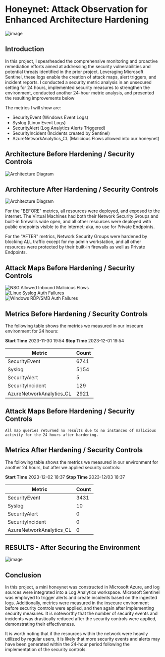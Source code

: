 # Honeynet: Attack Observation for Enhanced Architecture Hardening

![image](https://github.com/jacar0812/Cloud-Honeynet/assets/129025552/34353cc1-dd3d-4725-bb53-45095447dfda)

## Introduction

In this project, I spearheaded the comprehensive monitoring and proactive remediation efforts aimed at addressing the security vulnerabilities and potential threats identified in the prior project.  Leveraging Microsoft Sentinel, these logs enable the creation of attack maps, alert triggers, and incident reports.  I conducted a security metric analysis in an unsecured setting for 24 hours, implemented security measures to strengthen the environment, conducted another 24-hour metric analysis, and presented the resulting improvements below

The metrics I will show are:

- SecurityEvent (Windows Event Logs)
- Syslog (Linux Event Logs)
- SecurityAlert (Log Analytics Alerts Triggered)
- SecurityIncident (Incidents created by Sentinel)
- AzureNetworkAnalytics_CL (Malicious Flows allowed into our honeynet)

## Architecture Before Hardening / Security Controls
![Architecture Diagram](https://i.imgur.com/aBDwnKb.jpg)

## Architecture After Hardening / Security Controls
![Architecture Diagram](https://i.imgur.com/YQNa9Pp.jpg)


For the "BEFORE" metrics, all resources were deployed, and exposed to the internet. The Virtual Machines had both their Network Security Groups and built-in firewalls wide open, and all other resources were deployed with public endpoints visible to the Internet; aka, no use for Private Endpoints.

For the "AFTER" metrics, Network Security Groups were hardened by blocking ALL traffic except for my admin workstation, and all other resources were protected by their built-in firewalls as well as Private Endpoints.

## Attack Maps Before Hardening / Security Controls
![NSG Allowed Inbound Malicious Flows](https://github.com/jacar0812/SOC-Honeynet/assets/129025552/c1168e9d-22f8-4dad-a8f2-ecea686197f6)<br>
![Linux Syslog Auth Failures](https://github.com/jacar0812/SOC-Honeynet/assets/129025552/14e62985-696d-4c39-9507-096a5468b41e)<br>
![Windows RDP/SMB Auth Failures](https://github.com/jacar0812/SOC-Honeynet/assets/129025552/dde0057f-8a9f-4170-b5a7-d6327ee8032a)<br>

## Metrics Before Hardening / Security Controls

The following table shows the metrics we measured in our insecure environment for 24 hours:

**Start Time** 2023-11-30 19:54
**Stop Time** 2023-12-01 19:54

| Metric                   | Count
| ------------------------ | -----
| SecurityEvent            | 6741
| Syslog                   | 5154
| SecurityAlert            | 5
| SecurityIncident         | 129
| AzureNetworkAnalytics_CL | 2921

## Attack Maps Before Hardening / Security Controls

```All map queries returned no results due to no instances of malicious activity for the 24 hours after hardening.```

## Metrics After Hardening / Security Controls

The following table shows the metrics we measured in our environment for another 24 hours, but after we applied security controls:

**Start Time** 2023-12-02 18:37
**Stop Time**	2023-12/03 18:37

| Metric                   | Count
| ------------------------ | -----
| SecurityEvent            | 3431
| Syslog                   | 10
| SecurityAlert            | 0
| SecurityIncident         | 0
| AzureNetworkAnalytics_CL | 0


## RESULTS - After Securing the Environment 	

![image](https://github.com/jacar0812/SOC-Honeynet/assets/129025552/50763a94-a0b9-4133-8f30-f3070598fc8c)






## Conclusion

In this project, a mini honeynet was constructed in Microsoft Azure, and log sources were integrated into a Log Analytics workspace. Microsoft Sentinel was employed to trigger alerts and create incidents based on the ingested logs. Additionally, metrics were measured in the insecure environment before security controls were applied, and then again after implementing security measures. It is noteworthy that the number of security events and incidents was drastically reduced after the security controls were applied, demonstrating their effectiveness.

It is worth noting that if the resources within the network were heavily utilized by regular users, it is likely that more security events and alerts may have been generated within the 24-hour period following the implementation of the security controls.
